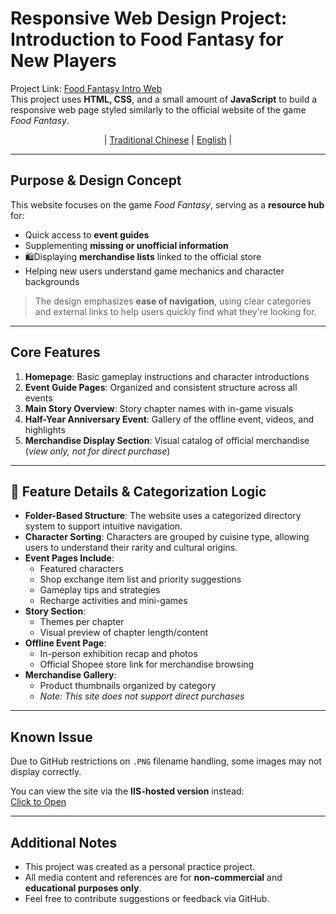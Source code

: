 # Responsive Web Design Project: Introduction to Food Fantasy for New Players

Project Link: [Food Fantasy Intro Web](https://asriel0727.github.io/RWD-Game-Web/)  
This project uses **HTML, CSS**, and a small amount of **JavaScript** to build a responsive web page styled similarly to the official website of the game *Food Fantasy*.

<div align="center">

| [Traditional Chinese](README.md) | [English](README_en-us.md) |

</div>

---

## Purpose & Design Concept

This website focuses on the game *Food Fantasy*, serving as a **resource hub** for:

- Quick access to **event guides**
- Supplementing **missing or unofficial information**
- 🛍Displaying **merchandise lists** linked to the official store
- Helping new users understand game mechanics and character backgrounds

> The design emphasizes **ease of navigation**, using clear categories and external links to help users quickly find what they're looking for.

---

## Core Features

1. **Homepage**: Basic gameplay instructions and character introductions  
2. **Event Guide Pages**: Organized and consistent structure across all events  
3. **Main Story Overview**: Story chapter names with in-game visuals  
4. **Half-Year Anniversary Event**: Gallery of the offline event, videos, and highlights  
5. **Merchandise Display Section**: Visual catalog of official merchandise (*view only, not for direct purchase*)

---

## 📖 Feature Details & Categorization Logic

- **Folder-Based Structure**: The website uses a categorized directory system to support intuitive navigation.
- **Character Sorting**: Characters are grouped by cuisine type, allowing users to understand their rarity and cultural origins.
- **Event Pages Include**:
  - Featured characters
  - Shop exchange item list and priority suggestions
  - Gameplay tips and strategies
  - Recharge activities and mini-games
- **Story Section**:
  - Themes per chapter
  - Visual preview of chapter length/content
- **Offline Event Page**:
  - In-person exhibition recap and photos
  - Official Shopee store link for merchandise browsing
- **Merchandise Gallery**:
  - Product thumbnails organized by category
  - *Note: This site does not support direct purchases*

---

## Known Issue

Due to GitHub restrictions on `.PNG` filename handling, some images may not display correctly.

You can view the site via the **IIS-hosted version** instead:  
[Click to Open](http://140.138.144.66/1091webAproj/1091613/index.html)

---

## Additional Notes

- This project was created as a personal practice project.
- All media content and references are for **non-commercial** and **educational purposes only**.
- Feel free to contribute suggestions or feedback via GitHub.


